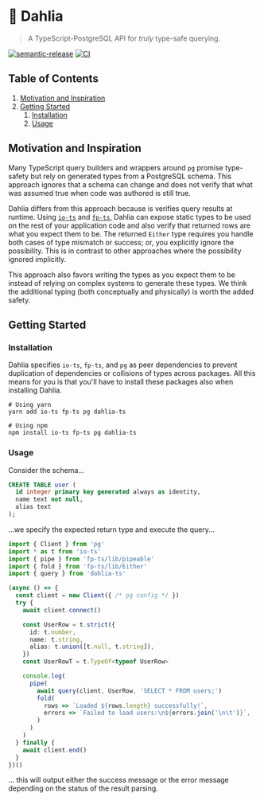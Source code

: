 # 🌺 Dahlia

> A TypeScript-PostgreSQL API for _truly_ type-safe querying.

[![semantic-release](https://img.shields.io/badge/%20%20%F0%9F%93%A6%F0%9F%9A%80-semantic--release-e10079.svg)](https://github.com/semantic-release/semantic-release) [![CI](https://github.com/zperrault/dahlia/workflows/CI/badge.svg?branch=master)](https://github.com/zperrault/dahlia/actions?query=workflow%3ACI+branch%3Amaster)

## Table of Contents

1. [Motivation and Inspiration](#motivation-and-inspiration)
1. [Getting Started](#getting-started)
   1. [Installation](#installation)
   1. [Usage](#usage)

## Motivation and Inspiration

Many TypeScript query builders and wrappers around `pg` promise type-safety but rely on generated types from a PostgreSQL schema. This approach ignores that a schema can change and does not verify that what was assumed true when code was authored is still true.

Dahlia differs from this approach because is verifies query results at runtime. Using [`io-ts`]() and [`fp-ts`](), Dahlia can expose static types to be used on the rest of your application code and also verify that returned rows are what you expect them to be. The returned `Either` type requires you handle both cases of type mismatch or success; or, you explicitly ignore the possibility. This is in contrast to other approaches where the possibility ignored implicitly.

This approach also favors writing the types as you expect them to be instead of relying on complex systems to generate these types. We think the additional typing (both conceptually and physically) is worth the added safety.

## Getting Started

### Installation

Dahlia specifies `io-ts`, `fp-ts`, and `pg` as peer dependencies to prevent duplication of dependencies or collisions of types across packages. All this means for you is that you'll have to install these packages also when installing Dahlia.

```shell
# Using yarn
yarn add io-ts fp-ts pg dahlia-ts

# Using npm
npm install io-ts fp-ts pg dahlia-ts
```

### Usage

Consider the schema...

```sql
CREATE TABLE user (
  id integer primary key generated always as identity,
  name text not null,
  alias text
);
```

...we specify the expected return type and execute the query...

```typescript
import { Client } from 'pg'
import * as t from 'io-ts'
import { pipe } from 'fp-ts/lib/pipeable'
import { fold } from 'fp-ts/lib/Either'
import { query } from 'dahlia-ts'

(async () => {
  const client = new Client({ /* pg config */ })
  try {
    await client.connect()

    const UserRow = t.strict({
      id: t.number,
      name: t.string,
      alias: t.union([t.null, t.string]),
    })
    const UserRowT = t.TypeOf<typeof UserRow>

    console.log(
      pipe(
        await query(client, UserRow, 'SELECT * FROM users;')
        fold(
          rows => `Loaded ${rows.length} successfully!`,
          errors => `Failed to load users:\n${errors.join('\n\t')}`,
        )
      )
    )
  } finally {
    await client.end()
  }
})()
```

... this will output either the success message or the error message depending on the status of the result parsing.
